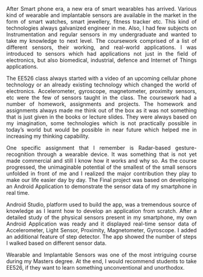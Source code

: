 <p style="text-align:justify;">After Smart phone era, a new era of smart wearables has arrived. Various kind of wearable and implantable sensors are available in the market in the form of smart watches, smart jewellery, fitness tracker etc. This kind of technologies always galvanized engineer in me. Also, I had few subjects on Instrumentation and regular sensors in my undergraduate and wanted to take my knowledge to next level. The coursework comprised of a list of different sensors, their working, and real-world applications. I was introduced to sensors which had applications not just in the field of electronics, but also biomedical, industrial, defence and Internet of Things applications.<br></p>
<p style="text-align:justify;">The EE526 class always started with a video of an upcoming cellular phone technology or an already existing technology which changed the world of electronics. Accelerometer, gyroscope, magnetometer, proximity sensors, etc were the few of sensors taught in the class. The coursework had a number of homework, assignments and projects. The homework and assignments always made me think out of the box as it was not something that is just given in the books or lecture slides. They were always based on my imagination, some technologies which is not practically possible in today’s world but would be possible in near future which helped me in increasing my thinking capability. <br></p> 
<p style="text-align:justify;">One specific assignment that I remember is Radar-based gesture-recognition through a wearable device. It was something that is not yet made commercial and still I know how it works and why so. As the course progressed, the unimaginable potential of the smallest of the small sensors unfolded in front of me and I realized the major contribution they play to make our life easier day by day. The Final project was based on developing an Android Application to demonstrate the sensor data of my smartphone in real time. <br></p>
<p style="text-align:justify;">Android Studio, platform used to build the app, was a tremendous source of knowledge as I learnt how to develop an application from scratch. After a detailed study of the physical sensors present in my smartphone, my own Android Application was ready and it displayed real-time sensor data of Accelerometer, Light Sensor, Proximity, Magnetometer, Gyroscope. I added an additional feature of step detector. The app showed the number of steps I walked based on different sensor data. <br></p>
<p style="text-align:justify;">Wearable and Implantable Sensors was one of the most intriguing course during my Masters degree. At the end, I would recommend students to take EE526, if they want to learn something unconventional and unorthodox. <br></p>

